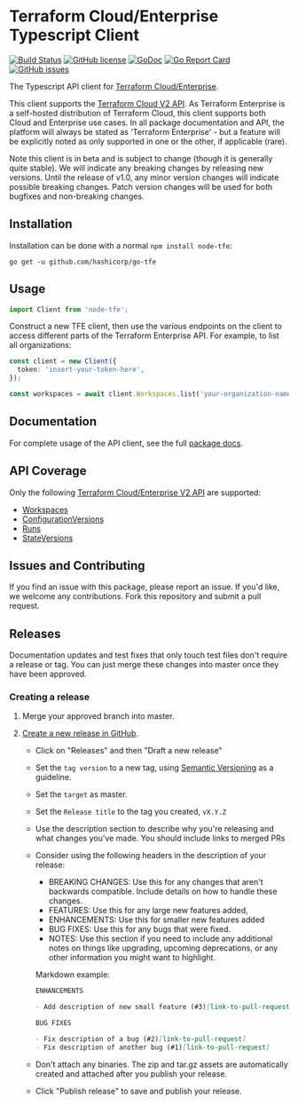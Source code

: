 # Terraform Cloud/Enterprise Typescript Client

[![Build Status](https://circleci.com/gh/hashicorp/go-tfe.svg?style=shield)](https://circleci.com/gh/hashicorp/go-tfe)
[![GitHub license](https://img.shields.io/github/license/hashicorp/go-tfe.svg)](https://github.com/hashicorp/go-tfe/blob/master/LICENSE)
[![GoDoc](https://godoc.org/github.com/hashicorp/go-tfe?status.svg)](https://godoc.org/github.com/hashicorp/go-tfe)
[![Go Report Card](https://goreportcard.com/badge/github.com/hashicorp/go-tfe)](https://goreportcard.com/report/github.com/hashicorp/go-tfe)
[![GitHub issues](https://img.shields.io/github/issues/hashicorp/go-tfe.svg)](https://github.com/hashicorp/go-tfe/issues)

The Typescript API client for [Terraform Cloud/Enterprise](https://www.hashicorp.com/products/terraform).

This client supports the [Terraform Cloud V2 API](https://www.terraform.io/docs/cloud/api/index.html).
As Terraform Enterprise is a self-hosted distribution of Terraform Cloud, this
client supports both Cloud and Enterprise use cases. In all package
documentation and API, the platform will always be stated as 'Terraform
Enterprise' - but a feature will be explicitly noted as only supported in one or
the other, if applicable (rare).

Note this client is in beta and is subject to change (though it is generally
quite stable). We will indicate any breaking changes by releasing new versions.
Until the release of v1.0, any minor version changes will indicate possible
breaking changes. Patch version changes will be used for both bugfixes and
non-breaking changes.

## Installation

Installation can be done with a normal `npm install node-tfe`:

```
go get -u github.com/hashicorp/go-tfe
```

## Usage

```typescript
import Client from 'node-tfe';
```

Construct a new TFE client, then use the various endpoints on the client to
access different parts of the Terraform Enterprise API. For example, to list
all organizations:

```typescript
const client = new Client({
  token: 'insert-your-token-here',
});

const workspaces = await client.Workspaces.list('your-organization-name');
```

## Documentation

For complete usage of the API client, see the full [package docs](https://godoc.org/github.com/hashicorp/go-tfe).

## API Coverage

Only the following [Terraform Cloud/Enterprise V2 API](https://www.terraform.io/docs/cloud/api/index.html) are supported:

- [Workspaces](https://www.terraform.io/docs/cloud/api/workspaces.html)
- [ConfigurationVersions](https://www.terraform.io/docs/cloud/api/configuration-versions.html)
- [Runs](https://www.terraform.io/docs/cloud/api/run.html)
- [StateVersions](https://www.terraform.io/docs/cloud/api/state-versions.html)

## Issues and Contributing

If you find an issue with this package, please report an issue. If you'd like,
we welcome any contributions. Fork this repository and submit a pull request.

## Releases

Documentation updates and test fixes that only touch test files don't require a release or tag. You can just merge these changes into master once they have been approved.

### Creating a release

1. Merge your approved branch into master.
1. [Create a new release in GitHub](https://help.github.com/en/github/administering-a-repository/creating-releases).

   - Click on "Releases" and then "Draft a new release"
   - Set the `tag version` to a new tag, using [Semantic Versioning](https://semver.org/) as a guideline.
   - Set the `target` as master.
   - Set the `Release title` to the tag you created, `vX.Y.Z`
   - Use the description section to describe why you're releasing and what changes you've made. You should include links to merged PRs
   - Consider using the following headers in the description of your release:

     - BREAKING CHANGES: Use this for any changes that aren't backwards compatible. Include details on how to handle these changes.
     - FEATURES: Use this for any large new features added,
     - ENHANCEMENTS: Use this for smaller new features added
     - BUG FIXES: Use this for any bugs that were fixed.
     - NOTES: Use this section if you need to include any additional notes on things like upgrading, upcoming deprecations, or any other information you might want to highlight.

     Markdown example:

     ```markdown
     ENHANCEMENTS

     - Add description of new small feature (#3)[link-to-pull-request]

     BUG FIXES

     - Fix description of a bug (#2)[link-to-pull-request]
     - Fix description of another bug (#1)[link-to-pull-request]
     ```

   - Don't attach any binaries. The zip and tar.gz assets are automatically created and attached after you publish your release.
   - Click "Publish release" to save and publish your release.
